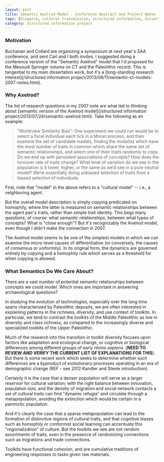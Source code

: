 ```yaml
---
layout: post
title: Semantic Axelrod Model - Conference Abstract and Project Notes
tags: [blogarch, cultural transmission, structured information, dissertation,axelrod model, SAA 2014, experiment-semanticaxelrod]
category: structured information project
---
```


### Motivation ###

Buchanan and Collard are organizing a symposium at next year's SAA conference, and sent Carl and I both invites.  I suggested doing a conference version of the "Semantic Axelrod" model that I'd proposed for the Mesoudi Springer volume on CT and the Paleolithic record.  This is tangential to my main dissertation work, but it's a [long-standing research interest](/structured information project/2013/08/11/semantic-ct-models-2007-notes.html).  

### Why Axelrod? ###

The list of research questions in my 2007 note are what led to thinking about [semantic version of the Axelrod model](/structured information project/2013/07/24/semantic-axelrod.html).  Take the following as an example:  

>“Worldview Similarity Bias": One experiment we could run would be to select a focal individual each tick in a Moran process, and then examine the set of candidate models, finding the model(s) which have the most number of traits in common which share the same set of semantic relationships, and select one of their traits randomly to copy. Do we end up with persistent associations of concepts? How does the turnover rate of traits change? What level of variation do we see in the population is it lower, higher, or the same as we’d see in a pure neutral model? We’re essentially doing unbiased selection of traits from a biased selection of individuals.

First, note that "model" in the above refers to a "cultural model" -- i.e., a neighboring agent.  

But the overall model description is  simply copying predicated on homophily, where the latter is measured on semantic relationships between the agent pair's traits, rather than simple trait identity.  This begs many questions, of course:  what semantic relationships, between what types of concepts?  What is "close enough"?  But it's recognizably the Axelrod model, even though I didn't make the connection in 2007.  

The Axelrod model seems to be one of the simplest models in which we can examine the micro-level causes of differentiation (or conversely, the causes of consensus or uniformity).  In its original form, the dynamics are governed entirely by copying and a homophily rule which serves as a threshold for when copying is allowed.  

### What Semantics Do We Care About? ###
There are a vast number of potential semantic relationships between concepts we could model.  Which ones are important in answering archaeological questions?  

In studying the evolution of technologies, especially over the long time spans characterized by Paleolithic deposits, we are often interested in explaining patterns in the richness, diversity, and use context of toolkits.  In particular, we tend to contrast the toolkits of the Middle Paleolithic as low in diversity and class richness, as compared to the increasingly diverse and specialized toolkits of the Upper Paleolithic.  

Much of the research into this transition in toolkit diversity focuses upon factors like adaptation and ecological change, or cognitive or biological differences among different groups of early _Homo sapiens_.  (**NEED TO REVIEW AND VERIFY THE CURRENT LIST OF EXPLANATIONS FOR THIS**).  But there is some recent work which seeks to determine whether such differences are a _byproduct_ of evolutionary processes operating in an era of demographic change (REF - see 2012 Kandler and Steele introduction).  

Certainly it is the case that a denser population will serve as a larger reservoir for cultural variation; with the right balance between innovation, population size, and the density of migration and social network contacts a set of cultural traits can find "dynamic refugia" and circulate through a metapopulation, avoiding the extinction which would be certain in a panmictic population.  

And it's clearly the case that a sparse metapopulation can lead to the formation of distinctive regions of cultural traits, and that cognitive biases such as homophily or conformist social learning can accentuate this "regionalization" of culture.  But the toolkits we see are not random assortments of traits, even in the presence of randomizing connections such as migrations and trade connections.  

Toolkits have functional cohesion, and are cumulative traditions of engineering responses to tasks given raw materials.  








